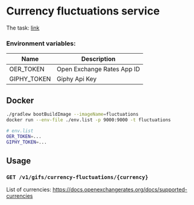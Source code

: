 # Currency fluctuations service

The task: [link](TODO.md)

### Environment variables:

| Name        | Description                |
|-------------|----------------------------|
| OER_TOKEN   | Open Exchange Rates App ID |
| GIPHY_TOKEN | Giphy Api Key              |

## Docker

```bash
./gradlew bootBuildImage --imageName=fluctuations
docker run --env-file ./env.list -p 9000:9000 -t fluctuations
```

```bash
# env.list
OER_TOKEN=...
GIPHY_TOKEN=...
```

## Usage

### `GET /v1/gifs/currency-fluctuations/{currency}`

List of currencies: https://docs.openexchangerates.org/docs/supported-currencies